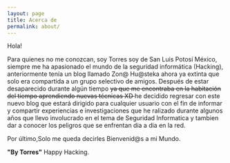 ```yaml
---
layout: page
title: Acerca de
permalink: about/
---
```


<div class="message">
  Hola!
</div>

Para quienes no me conozcan, soy Torres soy de San Luis Potosí México, siempre me ha apasionado el mundo de la seguridad informática (Hacking), anteriormente tenía un blog llamado Zon@ Hu@steka ahora ya extinta que solo era compartida a un grupo selectivo de amigos.
Después de estar desaparecido durante algún tiempo <del>ya que me encontraba en la habitación del tiempo aprendiendo nuevas técnicas XD </del> he decidido regresar con este  nuevo blog que estará dirigido para cualquier usuario con el fin de informar y compartir experiencias e investigaciones que he ralizado durante algunos años que llevo involucrado en el tema de Seguridad Informatica y tambien dar a conocer los peligros que se enfrentan dia a dia en la red.

Por último,Solo me queda decirles Bienvenid@s a mi Mundo.

<strong>"By Torres"</strong> Happy Hacking.
